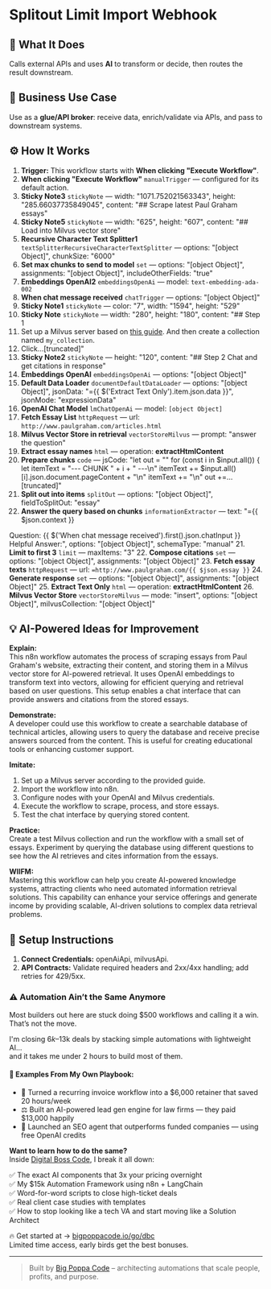 # Splitout Limit Import Webhook
## 🚀 What It Does
Calls external APIs and uses **AI** to transform or decide, then routes the result downstream.

## 💼 Business Use Case
Use as a **glue/API broker**: receive data, enrich/validate via APIs, and pass to downstream systems.

## ⚙️ How It Works
1. **Trigger:** This workflow starts with **When clicking "Execute Workflow"**.
2. **When clicking "Execute Workflow"** `manualTrigger` — configured for its default action.
3. **Sticky Note3** `stickyNote` — width: "1071.752021563343", height: "285.66037735849045", content: "## Scrape latest Paul Graham essays"
4. **Sticky Note5** `stickyNote` — width: "625", height: "607", content: "## Load into Milvus vector store"
5. **Recursive Character Text Splitter1** `textSplitterRecursiveCharacterTextSplitter` — options: "[object Object]", chunkSize: "6000"
6. **Set max chunks to send to model** `set` — options: "[object Object]", assignments: "[object Object]", includeOtherFields: "true"
7. **Embeddings OpenAI2** `embeddingsOpenAi` — model: `text-embedding-ada-002`
8. **When chat message received** `chatTrigger` — options: "[object Object]"
9. **Sticky Note1** `stickyNote` — color: "7", width: "1594", height: "529"
10. **Sticky Note** `stickyNote` — width: "280", height: "180", content: "## Step 1
1. Set up a Milvus server based on [this guide](https://milvus.io/docs/install_standalone-docker-compose.md). And then create a collection named `my_collection`.
2. Click…[truncated]"
11. **Sticky Note2** `stickyNote` — height: "120", content: "## Step 2
Chat and get citations in response"
12. **Embeddings OpenAI** `embeddingsOpenAi` — options: "[object Object]"
13. **Default Data Loader** `documentDefaultDataLoader` — options: "[object Object]", jsonData: "={{ $('Extract Text Only').item.json.data }}", jsonMode: "expressionData"
14. **OpenAI Chat Model** `lmChatOpenAi` — model: `[object Object]`
15. **Fetch Essay List** `httpRequest` — url: `http://www.paulgraham.com/articles.html`
16. **Milvus Vector Store in retrieval** `vectorStoreMilvus` — prompt: "answer the question"
17. **Extract essay names** `html` — operation: **extractHtmlContent**
18. **Prepare chunks** `code` — jsCode: "let out = ""
for (const i in $input.all()) {
  let itemText = "--- CHUNK " + i + " ---\n"
  itemText += $input.all()[i].json.document.pageContent + "\n"
  itemText += "\n"
  out +=…[truncated]"
19. **Split out into items** `splitOut` — options: "[object Object]", fieldToSplitOut: "essay"
20. **Answer the query based on chunks** `informationExtractor` — text: "={{ $json.context }}

Question: {{ $('When chat message received').first().json.chatInput }}
Helpful Answer:", options: "[object Object]", schemaType: "manual"
21. **Limit to first 3** `limit` — maxItems: "3"
22. **Compose citations** `set` — options: "[object Object]", assignments: "[object Object]"
23. **Fetch essay texts** `httpRequest` — url: `=http://www.paulgraham.com/{{ $json.essay }}`
24. **Generate response** `set` — options: "[object Object]", assignments: "[object Object]"
25. **Extract Text Only** `html` — operation: **extractHtmlContent**
26. **Milvus Vector Store** `vectorStoreMilvus` — mode: "insert", options: "[object Object]", milvusCollection: "[object Object]"

## 💡 AI-Powered Ideas for Improvement
**Explain:**  
This n8n workflow automates the process of scraping essays from Paul Graham's website, extracting their content, and storing them in a Milvus vector store for AI-powered retrieval. It uses OpenAI embeddings to transform text into vectors, allowing for efficient querying and retrieval based on user questions. This setup enables a chat interface that can provide answers and citations from the stored essays.

**Demonstrate:**  
A developer could use this workflow to create a searchable database of technical articles, allowing users to query the database and receive precise answers sourced from the content. This is useful for creating educational tools or enhancing customer support.

**Imitate:**  
1. Set up a Milvus server according to the provided guide.
2. Import the workflow into n8n.
3. Configure nodes with your OpenAI and Milvus credentials.
4. Execute the workflow to scrape, process, and store essays.
5. Test the chat interface by querying stored content.

**Practice:**  
Create a test Milvus collection and run the workflow with a small set of essays. Experiment by querying the database using different questions to see how the AI retrieves and cites information from the essays.

**WIIFM:**  
Mastering this workflow can help you create AI-powered knowledge systems, attracting clients who need automated information retrieval solutions. This capability can enhance your service offerings and generate income by providing scalable, AI-driven solutions to complex data retrieval problems.

## 🔧 Setup Instructions
1. **Connect Credentials:** openAiApi, milvusApi.
2. **API Contracts:** Validate required headers and 2xx/4xx handling; add retries for 429/5xx.

### ⚠️ Automation Ain’t the Same Anymore

Most builders out here are stuck doing $500 workflows and calling it a win.  
That’s not the move.  

I'm closing $6k–$13k deals by stacking simple automations with lightweight AI...  
and it takes me under 2 hours to build most of them.

#### 🧠 Examples From My Own Playbook:
- 🔁 Turned a recurring invoice workflow into a $6,000 retainer that saved 20 hours/week  
- ⚖️ Built an AI-powered lead gen engine for law firms — they paid $13,000 happily  
- 🚀 Launched an SEO agent that outperforms funded companies — using free OpenAI credits  

**Want to learn how to do the same?**  
Inside [Digital Boss Code](https://bigpoppacode.io/go/dbc), I break it all down:

✅ The exact AI components that 3x your pricing overnight  
✅ My $15k Automation Framework using n8n + LangChain  
✅ Word-for-word scripts to close high-ticket deals  
✅ Real client case studies with templates  
✅ How to stop looking like a tech VA and start moving like a Solution Architect  

🔥 Get started at → [bigpoppacode.io/go/dbc](https://bigpoppacode.io/go/dbc)  
Limited time access, early birds get the best bonuses.

---
> Built by [Big Poppa Code](https://bigpoppacode.io) – architecting automations that scale people, profits, and purpose.
